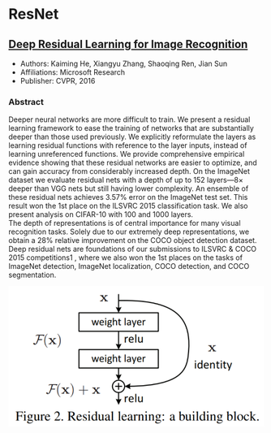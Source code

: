 # ResNet

## [Deep Residual Learning for Image Recognition](https://arxiv.org/pdf/1512.03385.pdf)
- Authors: Kaiming He, Xiangyu Zhang, Shaoqing Ren, Jian Sun
- Affiliations: Microsoft Research
- Publisher: CVPR, 2016  

### Abstract
Deeper neural networks are more difficult to train. We present a residual learning framework to ease the training of networks that are substantially deeper than those used previously. We explicitly reformulate the layers as learning residual functions with reference to the layer inputs, instead of learning unreferenced functions. We provide comprehensive empirical evidence showing that these residual networks are easier to optimize, and can gain accuracy from considerably increased depth. On the ImageNet dataset we evaluate residual nets with a depth of up to 152 layers—8× deeper than VGG nets but still having lower complexity. An ensemble of these residual nets achieves 3.57% error on the ImageNet test set. This result won the 1st place on the ILSVRC 2015 classification task. We also present analysis on CIFAR-10 with 100 and 1000 layers.  
The depth of representations is of central importance for many visual recognition tasks. Solely due to our extremely deep representations, we obtain a 28% relative improvement on the COCO object detection dataset. Deep residual nets are foundations of our submissions to ILSVRC & COCO 2015 competitions1 , where we also won the 1st places on the tasks of ImageNet detection, ImageNet localization, COCO detection, and COCO segmentation.

![fig1](./img/resnet/resnet.png)
